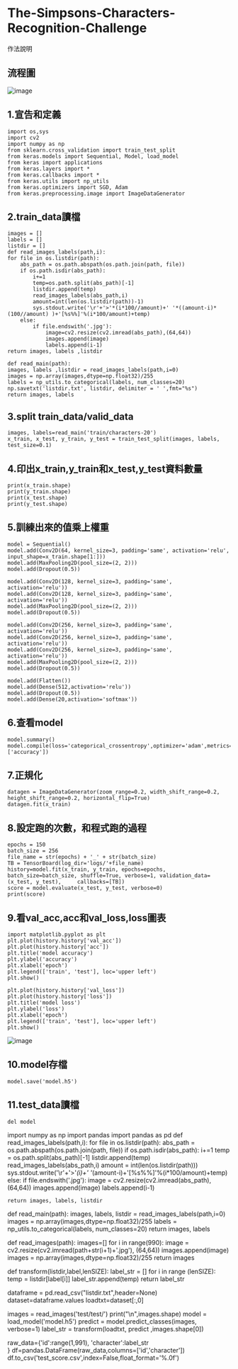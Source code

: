 # The-Simpsons-Characters-Recognition-Challenge
作法說明

## 流程圖
![image](https://github.com/107368009jungchengtsai/The-Simpsons-Characters-Recognition-Challenge/blob/master/%E6%B5%81%E7%A8%8B%E5%9C%96.jpg)

## 1.宣告和定義
    import os,sys
    import cv2
    import numpy as np
    from sklearn.cross_validation import train_test_split
    from keras.models import Sequential, Model, load_model
    from keras import applications
    from keras.layers import *
    from keras.callbacks import *
    from keras.utils import np_utils
    from keras.optimizers import SGD, Adam
    from keras.preprocessing.image import ImageDataGenerator
## 2.train_data讀檔
    images = []
    labels = []
    listdir = []
    def read_images_labels(path,i):
    for file in os.listdir(path):
        abs_path = os.path.abspath(os.path.join(path, file))    
        if os.path.isdir(abs_path):
            i+=1                                               
            temp=os.path.split(abs_path)[-1]                   
            listdir.append(temp)                              
            read_images_labels(abs_path,i)                     
            amount=int(len(os.listdir(path))-1)                
            sys.stdout.write('\r'+'>'*(i*100//amount)+' '*((amount-i)*(100//amount) )+'[%s%%]'%(i*100/amount)+temp) 
        else:  
            if file.endswith('.jpg'):
                image=cv2.resize(cv2.imread(abs_path),(64,64)) 
                images.append(image)                           
                labels.append(i-1)                             
    return images, labels ,listdir

    def read_main(path):
    images, labels ,listdir = read_images_labels(path,i=0)
    images = np.array(images,dtype=np.float32)/255
    labels = np_utils.to_categorical(labels, num_classes=20)
    np.savetxt('listdir.txt', listdir, delimiter = ' ',fmt="%s")
    return images, labels
## 3.split train_data/valid_data
    images, labels=read_main('train/characters-20')
    x_train, x_test, y_train, y_test = train_test_split(images, labels, test_size=0.1)
## 4.印出x_train,y_train和x_test,y_test資料數量
    print(x_train.shape)
    print(y_train.shape)
    print(x_test.shape)
    print(y_test.shape)
## 5.訓練出來的值乘上權重
    model = Sequential()
    model.add(Conv2D(64, kernel_size=3, padding='same', activation='relu', input_shape=x_train.shape[1:]))
    model.add(MaxPooling2D(pool_size=(2, 2)))
    model.add(Dropout(0.5))
    
    model.add(Conv2D(128, kernel_size=3, padding='same', activation='relu'))
    model.add(Conv2D(128, kernel_size=3, padding='same', activation='relu'))
    model.add(MaxPooling2D(pool_size=(2, 2)))
    model.add(Dropout(0.5))

    model.add(Conv2D(256, kernel_size=3, padding='same', activation='relu'))
    model.add(Conv2D(256, kernel_size=3, padding='same', activation='relu'))
    model.add(Conv2D(256, kernel_size=3, padding='same', activation='relu'))
    model.add(MaxPooling2D(pool_size=(2, 2)))
    model.add(Dropout(0.5))

    model.add(Flatten())
    model.add(Dense(512,activation='relu'))
    model.add(Dropout(0.5))
    model.add(Dense(20,activation='softmax'))
## 6.查看model
    model.summary()
    model.compile(loss='categorical_crossentropy',optimizer='adam',metrics=['accuracy'])
## 7.正規化
    datagen = ImageDataGenerator(zoom_range=0.2, width_shift_range=0.2, height_shift_range=0.2, horizontal_flip=True)
    datagen.fit(x_train)
## 8.設定跑的次數，和程式跑的過程
    epochs = 150
    batch_size = 256
    file_name = str(epochs) + '_' + str(batch_size)
    TB = TensorBoard(log_dir='logs/'+file_name)
    history=model.fit(x_train, y_train, epochs=epochs, batch_size=batch_size, shuffle=True, verbose=1, validation_data=(x_test, y_test),     callbacks=[TB])
    score = model.evaluate(x_test, y_test, verbose=0)
    print(score)
## 9.看val_acc,acc和val_loss,loss圖表
    import matplotlib.pyplot as plt
    plt.plot(history.history['val_acc'])
    plt.plot(history.history['acc'])
    plt.title('model accuracy')
    plt.ylabel('accuracy')
    plt.xlabel('epoch')
    plt.legend(['train', 'test'], loc='upper left')
    plt.show()

    plt.plot(history.history['val_loss'])
    plt.plot(history.history['loss'])
    plt.title('model loss')
    plt.ylabel('loss')
    plt.xlabel('epoch')
    plt.legend(['train', 'test'], loc='upper left')
    plt.show()
    
  ![image](https://github.com/107368009jungchengtsai/The-Simpsons-Characters-Recognition-Challenge/blob/master/%E5%9C%96%E8%A1%A8.png)
## 10.model存檔
    model.save('model.h5')
## 11.test_data讀檔
    del model
import numpy as np
import pandas
import pandas as pd
def read_images_labels(path,i):
    for file in os.listdir(path):
        abs_path = os.path.abspath(os.path.join(path, file))
        if os.path.isdir(abs_path):
            i+=1
            temp = os.path.split(abs_path)[-1]
            listdir.append(temp)
            read_images_labels(abs_path,i)
            amount = int(len(os.listdir(path)))
            sys.stdout.write('\r'+'>'*(i)+' '*(amount-i)+'[%s%%]'%(i*100/amount)+temp)
        else:
            if file.endswith('.jpg'):
                image = cv2.resize(cv2.imread(abs_path),(64,64))
                images.append(image)
                labels.append(i-1)

    return images, labels, listdir

def read_main(path):
    images, labels, listdir = read_images_labels(path,i=0)
    images = np.array(images,dtype=np.float32)/255
    labels = np_utils.to_categorical(labels, num_classes=20)
    return images, labels

def read_images(path):
    images=[]
    for i in range(990):
        image = cv2.resize(cv2.imread(path+str(i+1)+'.jpg'), (64,64))
        images.append(image)
    images = np.array(images,dtype=np.float32)/255
    return images

def transform(listdir,label,lenSIZE):
    label_str = []
    for i in range (lenSIZE):
        temp = listdir[label[i]]
        label_str.append(temp)
    return label_str

dataframe = pd.read_csv("listdir.txt",header=None)
dataset=dataframe.values
loadtxt=dataset[:,0]


images = read_images('test/test/')
print("\n",images.shape)
model = load_model('model.h5')
predict = model.predict_classes(images, verbose=1)
label_str = transform(loadtxt, predict ,images.shape[0])


raw_data={'id':range(1,991),
          'character':label_str    
}
df=pandas.DataFrame(raw_data,columns=['id','character'])
df.to_csv('test_score.csv',index=False,float_format='%.0f')
